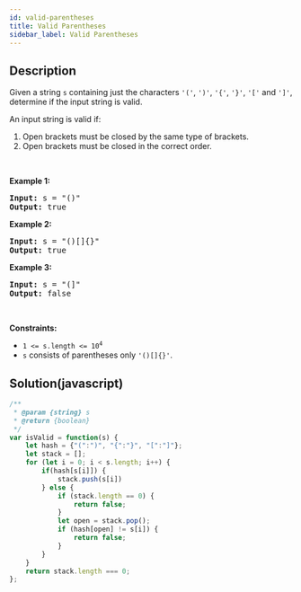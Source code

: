 ```yaml
---
id: valid-parentheses
title: Valid Parentheses
sidebar_label: Valid Parentheses
---
```

## Description
<div class="description">
<p>Given a string <code>s</code> containing just the characters <code>&#39;(&#39;</code>, <code>&#39;)&#39;</code>, <code>&#39;{&#39;</code>, <code>&#39;}&#39;</code>, <code>&#39;[&#39;</code> and <code>&#39;]&#39;</code>, determine if the input string is valid.</p>

<p>An input string is valid if:</p>

<ol>
	<li>Open brackets must be closed by the same type of brackets.</li>
	<li>Open brackets must be closed in the correct order.</li>
</ol>

<p>&nbsp;</p>
<p><strong>Example 1:</strong></p>

<pre>
<strong>Input:</strong> s = &quot;()&quot;
<strong>Output:</strong> true
</pre>

<p><strong>Example 2:</strong></p>

<pre>
<strong>Input:</strong> s = &quot;()[]{}&quot;
<strong>Output:</strong> true
</pre>

<p><strong>Example 3:</strong></p>

<pre>
<strong>Input:</strong> s = &quot;(]&quot;
<strong>Output:</strong> false
</pre>

<p>&nbsp;</p>
<p><strong>Constraints:</strong></p>

<ul>
	<li><code>1 &lt;= s.length &lt;= 10<sup>4</sup></code></li>
	<li><code>s</code> consists of parentheses only <code>&#39;()[]{}&#39;</code>.</li>
</ul>

</div>

## Solution(javascript)
```javascript
/**
 * @param {string} s
 * @return {boolean}
 */
var isValid = function(s) {
    let hash = {"(":")", "{":"}", "[":"]"};
    let stack = [];
    for (let i = 0; i < s.length; i++) {
        if(hash[s[i]]) {
            stack.push(s[i])
        } else {
            if (stack.length == 0) {
                return false;
            }
            let open = stack.pop();
            if (hash[open] != s[i]) {
                return false;
            }
        }
    }
    return stack.length === 0;
};
```
